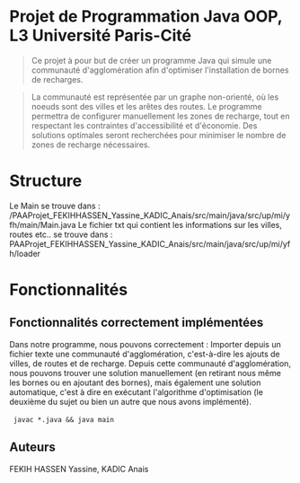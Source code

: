 # Projet de Programmation Java OOP, L3 Université Paris-Cité
> Ce projet à pour but de créer un programme Java qui simule une communauté d'agglomération afin d'optimiser l'installation de bornes de recharges.

> La communauté est représentée par un graphe non-orienté, où les noeuds sont des villes et les arêtes des routes. Le programme permettra de configurer manuellement les zones de recharge, tout en respectant les contraintes d'accessibilité et d'économie. Des solutions optimales seront recherchées pour minimiser le nombre de zones de recharge nécessaires.

# Structure

Le Main se trouve dans : /PAAProjet_FEKIHHASSEN_Yassine_KADIC_Anais/src/main/java/src/up/mi/yfh/main/Main.java
Le fichier txt qui contient les informations sur les villes, routes etc.. se trouve dans : PAAProjet_FEKIHHASSEN_Yassine_KADIC_Anais/src/main/java/src/up/mi/yfh/loader

# Fonctionnalités 

## Fonctionnalités correctement implémentées

Dans notre programme, nous pouvons correctement : 
Importer depuis un fichier texte une communauté d'agglomération, c'est-à-dire les ajouts de villes, de routes et de recharge.
Depuis cette communauté d'agglomération, nous pouvons trouver une solution manuellement (en retirant nous même les bornes ou en ajoutant des bornes), mais également une solution automatique, c'est à dire en exécutant l'algorithme d'optimisation (le deuxième du sujet ou bien un autre que nous avons implémenté).



``` javac *.java && java main ``` 

## Auteurs

FEKIH HASSEN Yassine, KADIC Anais


